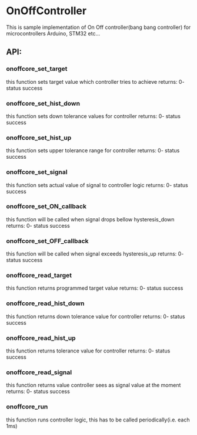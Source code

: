 # OnOffController
This is sample implementation of On Off controller(bang bang controller) for microcontrollers Arduino, STM32 etc...


## **API:**
### **onoffcore_set_target**
  this function sets target value which controller tries to achieve
  returns: 0- status success
  

### **onoffcore_set_hist_down**
  this function sets down tolerance values for controller
  returns: 0- status success

### **onoffcore_set_hist_up**
this function sets upper tolerance range for controller
returns: 0- status success

### **onoffcore_set_signal**
  this function sets actual value of signal to controller logic
  returns: 0- status success

### **onoffcore_set_ON_callback**
  this function will be called when signal drops bellow hysteresis_down
  returns: 0- status success

### **onoffcore_set_OFF_callback**
  this function will be called when signal exceeds hysteresis_up
  returns: 0- status success

### **onoffcore_read_target**
  this function returns programmed target value
  returns: 0- status success

### **onoffcore_read_hist_down**
  this function returns down tolerance value for controller
  returns: 0- status success
  
### **onoffcore_read_hist_up**
  this function returns tolerance value for controller
  returns: 0- status success

### **onoffcore_read_signal**
  this function returns value controller sees as signal value at the moment
  returns: 0- status success
  
### **onoffcore_run**
  this function runs controller logic, this has to be called periodically(i.e. each 1ms)
